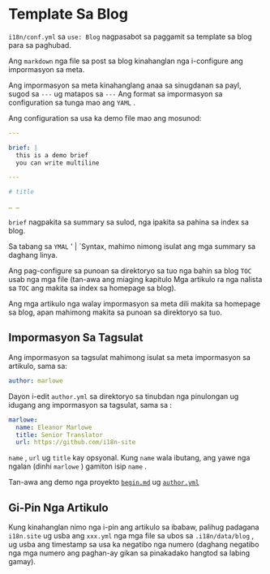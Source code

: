 # Template Sa Blog

`i18n/conf.yml` sa `use: Blog` nagpasabot sa paggamit sa template sa blog para sa paghubad.

Ang `markdown` nga file sa post sa blog kinahanglan nga i-configure ang impormasyon sa meta.

Ang impormasyon sa meta kinahanglang anaa sa sinugdanan sa payl, sugod sa `---` ug matapos sa `---` Ang format sa impormasyon sa configuration sa tunga mao ang `YAML` .

Ang configuration sa usa ka demo file mao ang mosunod:

```yml
---

brief: |
  this is a demo brief
  you can write multiline

---

# title

… …
```

`brief` nagpakita sa summary sa sulod, nga ipakita sa pahina sa index sa blog.

Sa tabang sa `YMAL` ' | `Syntax, mahimo nimong isulat ang mga summary sa daghang linya.

Ang pag-configure sa punoan sa direktoryo sa tuo nga bahin sa blog `TOC` usab nga mga file (tan-awa ang miaging kapitulo Mga artikulo ra nga nalista sa `TOC` ang makita sa index sa homepage sa blog).

Ang mga artikulo nga walay impormasyon sa meta dili makita sa homepage sa blog, apan mahimong makita sa punoan sa direktoryo sa tuo.

## Impormasyon Sa Tagsulat

Ang impormasyon sa tagsulat mahimong isulat sa meta impormasyon sa artikulo, sama sa:

```yml
author: marlowe
```

Dayon i-edit `author.yml` sa direktoryo sa tinubdan nga pinulongan ug idugang ang impormasyon sa tagsulat, sama sa :

```yml
marlowe:
  name: Eleanor Marlowe
  title: Senior Translator
  url: https://github.com/i18n-site
```

`name` , `url` ug `title` kay opsyonal. Kung `name` wala ibutang, ang yawe nga ngalan (dinhi `marlowe` ) gamiton isip `name` .

Tan-awa ang demo nga proyekto [`begin.md`](https://github.com/i18n-site/demo.i18n.site/blob/main/en/blog/news/begin.md?plain=1) ug [`author.yml`](https://github.com/i18n-site/demo.i18n.site/blob/main/en/author.yml)

## Gi-Pin Nga Artikulo

Kung kinahanglan nimo nga i-pin ang artikulo sa ibabaw, palihug padagana `i18n.site` ug usba ang `xxx.yml` nga mga file sa ubos sa `.i18n/data/blog` , ug usba ang timestamp sa usa ka negatibo nga numero (daghang negatibo nga mga numero ang paghan-ay gikan sa pinakadako hangtod sa labing gamay).